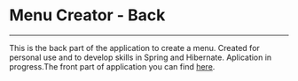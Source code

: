 # Menu Creator - Back
---

This is the back part of the application to create a menu. Created for personal use and to develop skills in Spring and Hibernate.
Aplication in progress.The front part of application you can find [here](https://github.com/JaroslawCzerwinski/Menu-Creator-Front).


